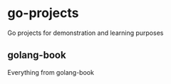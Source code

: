 # go-projects
Go projects for demonstration and learning purposes
## golang-book
Everything from golang-book 
